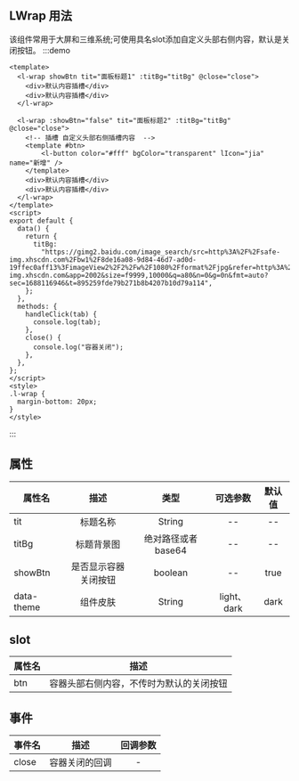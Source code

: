 ## LWrap 用法
  该组件常用于大屏和三维系统;可使用具名slot添加自定义头部右侧内容，默认是关闭按钮。
:::demo

```vue
<template>
  <l-wrap showBtn tit="面板标题1" :titBg="titBg" @close="close">
    <div>默认内容插槽</div>
    <div>默认内容插槽</div>
  </l-wrap>

  <l-wrap :showBtn="false" tit="面板标题2" :titBg="titBg" @close="close">
    <!-- 插槽 自定义头部右侧插槽内容  -->
    <template #btn>
        <l-button color="#fff" bgColor="transparent" lIcon="jia" name="新增" />
    </template>
    <div>默认内容插槽</div>
    <div>默认内容插槽</div>
  </l-wrap>
</template>
<script>
export default {
  data() {
    return {
      titBg:
        "https://gimg2.baidu.com/image_search/src=http%3A%2F%2Fsafe-img.xhscdn.com%2Fbw1%2F8de16a08-9d84-46d7-ad0d-19ffec0aff13%3FimageView2%2F2%2Fw%2F1080%2Fformat%2Fjpg&refer=http%3A%2F%2Fsafe-img.xhscdn.com&app=2002&size=f9999,10000&q=a80&n=0&g=0n&fmt=auto?sec=1688116946&t=895259fde79b271b8b4207b10d79a114",
    };
  },
  methods: {
    handleClick(tab) {
      console.log(tab);
    },
    close() {
      console.log("容器关闭");
    },
  },
};
</script>
<style>
.l-wrap {
  margin-bottom: 20px;
}
</style>
```

:::

## 属性

| 属性名  |         描述         |        类型         | 可选参数 | 默认值 |
| ------- | :------------------: | :-----------------: | :------: | :----: |
| tit     |       标题名称       |       String        |    --    |   --   |
| titBg   |      标题背景图      | 绝对路径或者 base64 |    --    |   --   |
| showBtn | 是否显示容器关闭按钮 |       boolean       |    --    |  true  |
| data-theme | 组件皮肤 | String |    light、dark    |    dark    |
## slot

| 属性名 |                   描述                   |
| ------ | :--------------------------------------: |
| btn    | 容器头部右侧内容，不传时为默认的关闭按钮 |

## 事件

| 事件名 |      描述      | 回调参数 |
| ------ | :------------: | :------: |
| close  | 容器关闭的回调 |    -     |
